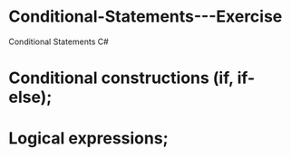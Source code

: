 # Conditional-Statements---Exercise
Conditional Statements C#
# Conditional constructions (if, if-else);
# Logical expressions;
